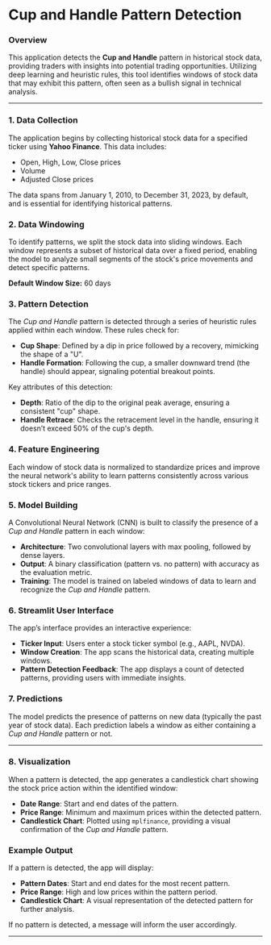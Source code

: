 # Cup and Handle Pattern Detection

### Overview
This application detects the **Cup and Handle** pattern in historical stock data, providing traders with insights into potential trading opportunities. Utilizing deep learning and heuristic rules, this tool identifies windows of stock data that may exhibit this pattern, often seen as a bullish signal in technical analysis.

---

### 1. Data Collection
The application begins by collecting historical stock data for a specified ticker using **Yahoo Finance**. This data includes:
- Open, High, Low, Close prices
- Volume
- Adjusted Close prices

The data spans from January 1, 2010, to December 31, 2023, by default, and is essential for identifying historical patterns.

### 2. Data Windowing
To identify patterns, we split the stock data into sliding windows. Each window represents a subset of historical data over a fixed period, enabling the model to analyze small segments of the stock's price movements and detect specific patterns.

**Default Window Size:** 60 days

### 3. Pattern Detection
The *Cup and Handle* pattern is detected through a series of heuristic rules applied within each window. These rules check for:
- **Cup Shape**: Defined by a dip in price followed by a recovery, mimicking the shape of a "U".
- **Handle Formation**: Following the cup, a smaller downward trend (the handle) should appear, signaling potential breakout points.
  
Key attributes of this detection:
- **Depth**: Ratio of the dip to the original peak average, ensuring a consistent "cup" shape.
- **Handle Retrace**: Checks the retracement level in the handle, ensuring it doesn’t exceed 50% of the cup's depth.

### 4. Feature Engineering
Each window of stock data is normalized to standardize prices and improve the neural network's ability to learn patterns consistently across various stock tickers and price ranges.

### 5. Model Building
A Convolutional Neural Network (CNN) is built to classify the presence of a *Cup and Handle* pattern in each window:
- **Architecture**: Two convolutional layers with max pooling, followed by dense layers.
- **Output**: A binary classification (pattern vs. no pattern) with accuracy as the evaluation metric.
- **Training**: The model is trained on labeled windows of data to learn and recognize the *Cup and Handle* pattern.

### 6. Streamlit User Interface
The app’s interface provides an interactive experience:
- **Ticker Input**: Users enter a stock ticker symbol (e.g., AAPL, NVDA).
- **Window Creation**: The app scans the historical data, creating multiple windows.
- **Pattern Detection Feedback**: The app displays a count of detected patterns, providing users with immediate insights.

### 7. Predictions
The model predicts the presence of patterns on new data (typically the past year of stock data). Each prediction labels a window as either containing a *Cup and Handle* pattern or not.

---

### 8. Visualization
When a pattern is detected, the app generates a candlestick chart showing the stock price action within the identified window:
- **Date Range**: Start and end dates of the pattern.
- **Price Range**: Minimum and maximum prices within the detected pattern.
- **Candlestick Chart**: Plotted using `mplfinance`, providing a visual confirmation of the *Cup and Handle* pattern.

### Example Output
If a pattern is detected, the app will display:
- **Pattern Dates**: Start and end dates for the most recent pattern.
- **Price Range**: High and low prices within the pattern period.
- **Candlestick Chart**: A visual representation of the detected pattern for further analysis.

If no pattern is detected, a message will inform the user accordingly.

---
